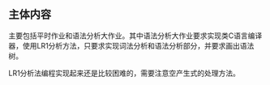 ## 主体内容

​        主要包括平时作业和语法分析大作业。其中语法分析大作业要求实现类C语言编译器，使用LR1分析方法，只要求实现词法分析和语法分析部分，并要求画出语法树。

​        LR1分析法编程实现起来还是比较困难的，需要注意空产生式的处理方法。